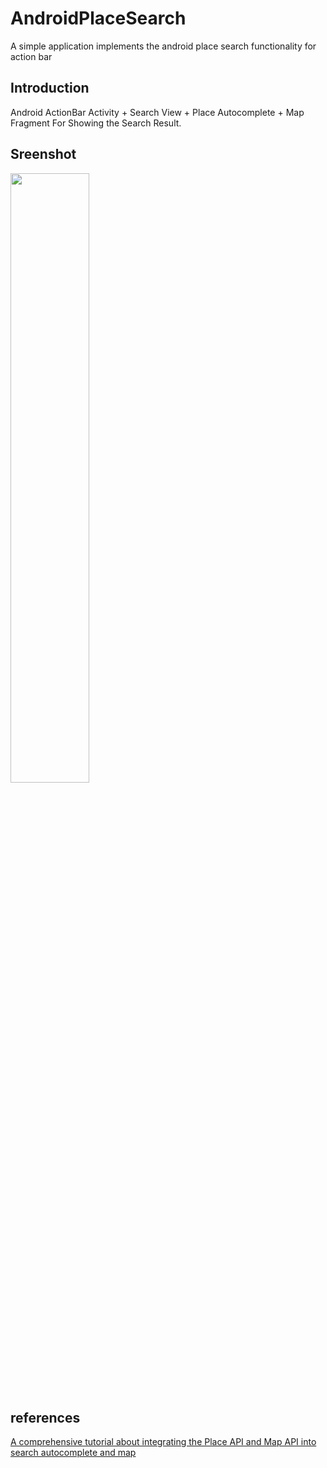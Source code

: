 # AndroidPlaceSearch
A simple application implements the android place search functionality for action bar

## Introduction
Android ActionBar Activity + Search View + Place Autocomplete + Map Fragment For Showing the Search Result.

## Sreenshot
<img src="https://cloud.githubusercontent.com/assets/1730780/6650627/dec644e0-c9da-11e4-8115-cff6010ebac4.png" width="50%" height="50%">


## references
[A comprehensive tutorial about integrating the Place API and Map API into search autocomplete and map](http://wptrafficanalyzer.in/blog/android-searchview-widget-with-google-places-api-using-actionbarsherlock-library/)
